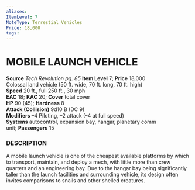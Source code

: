 ```yaml
---
aliases: 
ItemLevel: 7
NoteType: Terrestial Vehicles
Price: 18,000
tags: 
---
```

# MOBILE LAUNCH VEHICLE
**Source** _Tech Revolution pg. 85_
**Item Level** 7; **Price** 18,000  
Colossal land vehicle (50 ft. wide, 70 ft. long, 70 ft. high)  
**Speed** 20 ft., full 250 ft., 30 mph  
**EAC** 18; **KAC** 20; **Cover** total cover  
**HP** 90 (45); **Hardness** 8  
**Attack (Collision)** 9d10 B (DC 9)  
**Modifiers** –4 Piloting, –2 attack (–4 at full speed)  
**Systems** autocontrol, expansion bay, hangar, planetary comm unit; **Passengers** 15  

### DESCRIPTION

A mobile launch vehicle is one of the cheapest available platforms by which to transport, maintain, and deploy a mech, with little more than crew quarters and an engineering bay. Due to the hangar bay being significantly taller than the launch facilities and surrounding vehicle, its design often invites comparisons to snails and other shelled creatures.